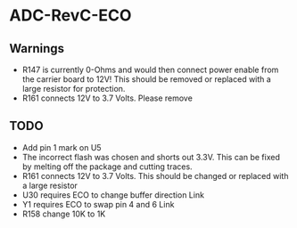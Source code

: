 # ADC-RevC-ECO
## Warnings
 * R147 is currently 0-Ohms and would then connect power enable from the carrier board to 12V!  This should be removed or replaced with a large resistor for protection.
 * R161 connects 12V to 3.7 Volts.  Please remove
## TODO
 * Add pin 1 mark on U5
 * The incorrect flash was chosen and shorts out 3.3V.   This can be fixed by melting off the package and cutting traces.
 * R161 connects 12V to 3.7 Volts.  This should be changed or replaced with a large resistor
 * U30 requires ECO to change buffer direction Link [](attachments/)
 * Y1 requires ECO to swap pin 4 and 6 Link [](attachments/)
 * R158 change 10K to 1K
